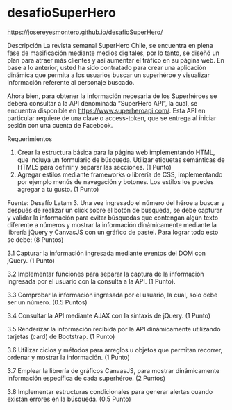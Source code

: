 # desafioSuperHero
https://josereyesmontero.github.io/desafioSuperHero/

Descripción
La revista semanal SuperHero Chile, se encuentra en plena fase de masificación mediante
medios digitales, por lo tanto, se diseñó un plan para atraer más clientes y así aumentar el
tráfico en su página web.
En base a lo anterior, usted ha sido contratado para crear una aplicación dinámica que
permita a los usuarios buscar un superhéroe y visualizar información referente al personaje
buscado.

Ahora bien, para obtener la información necesaria de los Superhéroes se deberá consultar a
la API denominada “SuperHero API”, la cual, se encuentra disponible en
https://www.superheroapi.com/​. Esta API en particular requiere de una clave o
access-token, que se entrega al iniciar sesión con una cuenta de Facebook. 

Requerimientos

1. Crear la estructura básica para la página web implementando HTML, que incluya un
formulario de búsqueda. Utilizar etiquetas semánticas de HTML5 para definir y
separar las secciones. (​1 Punto​)
2. Agregar estilos mediante frameworks o librería de CSS, implementando por ejemplo
menús de navegación y botones. Los estilos los puedes agregar a tu gusto.  (​1 Punto​)

Fuente: Desafío Latam
3. Una vez ingresado el número del héroe a buscar y después de realizar un click sobre
el botón de búsqueda, se debe capturar y validar la información para evitar
búsquedas que contengan algún texto diferente a números y mostrar la información
dinámicamente mediante la librería jQuery y CanvasJS con un gráfico de pastel. Para
lograr todo esto se debe: (​8 Puntos​)

3.1 Capturar la información ingresada mediante eventos del DOM con jQuery.
(​1 Punto​)

3.2 Implementar funciones para separar la captura de la información ingresada
por el usuario con la consulta a la API. (​1 Punto​).

3.3 Comprobar la información ingresada por el usuario, la cual, solo debe ser un
número. (​0.5 Puntos​)

3.4 Consultar la API mediante AJAX con la sintaxis de jQuery. (​1 Punto​)

3.5 Renderizar la información recibida por la API dinámicamente utilizando
tarjetas (card) de Bootstrap. (​1 Punto​)

3.6 Utilizar ciclos y métodos para arreglos u objetos que permitan recorrer,
ordenar y mostrar la información. (​1 Punto​)

3.7 Emplear la librería de gráficos CanvasJS, para mostrar dinámicamente
información específica de cada superhéroe. (​2 Puntos​)

3.8 Implementar estructuras condicionales para generar alertas cuando existan
errores en la búsqueda. (​0.5 Punto​)
